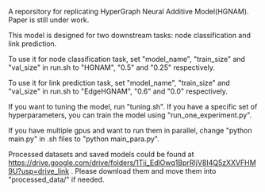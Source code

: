 A reporsitory for replicating HyperGraph Neural Additive Model(HGNAM). Paper is still under work.

This model is designed for two downstream tasks: node classification and link prediction.

To use it for node classification task, set "model_name", "train_size" and "val_size" in run.sh to "HGNAM", "0.5" and "0.25" respectively.

To use it for link prediction task, set "model_name", "train_size" and "val_size" in run.sh to "EdgeHGNAM", "0.6" and "0.0" respectively.

If you want to tuning the model, run "tuning.sh". If you have a specific set of hyperparameters, you can train the model using "run_one_experiment.py".

If you have multiple gpus and want to run them in parallel, change "python main.py" in .sh files to "python main_para.py".

Processed datasets and saved models could be found at https://drive.google.com/drive/folders/1Tii_EdlOwq1BprRIjV8I4Q5zXXVFHM9U?usp=drive_link . Please download them and move them into "processed_data/" if needed.
